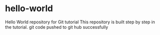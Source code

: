 # hello-world
Hello World repository for Git tutorial
This repository is built step by step in the tutorial.
git code pushed to git hub successfully
